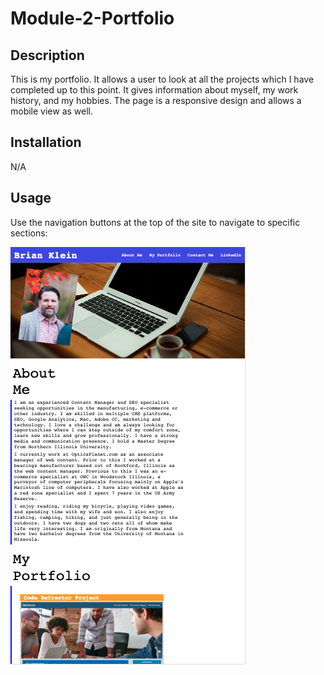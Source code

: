 # Module-2-Portfolio

## Description
This is my portfolio. It allows a user to look at all the projects which I have completed up to this point. It gives information about myself, my work history, and my hobbies. The page is a responsive design and allows a mobile view as well.

## Installation

N/A

## Usage

Use the navigation buttons at the top of the site to navigate to specific sections:

![Navigation Image](Assets/Images/NavImage.png)

